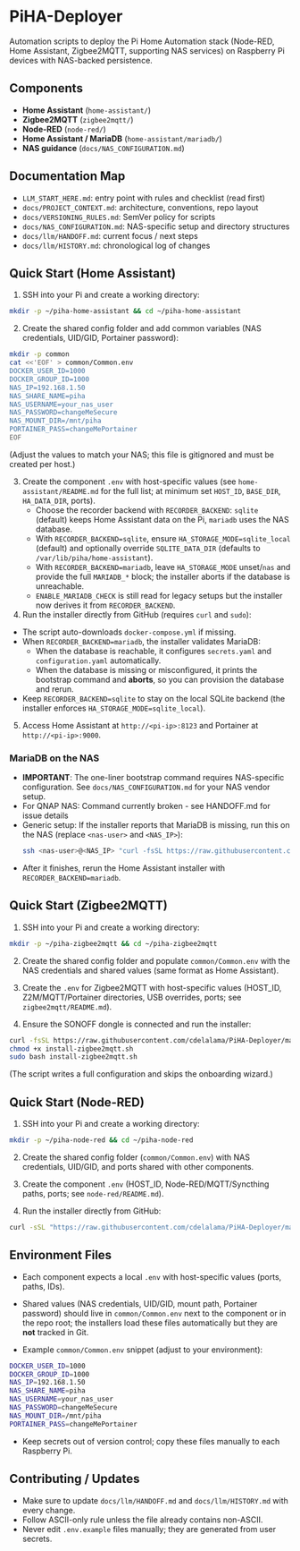 # PiHA-Deployer

Automation scripts to deploy the Pi Home Automation stack (Node-RED, Home Assistant, Zigbee2MQTT, supporting NAS services) on Raspberry Pi devices with NAS-backed persistence.

## Components

- **Home Assistant** (`home-assistant/`)
- **Zigbee2MQTT** (`zigbee2mqtt/`)
- **Node-RED** (`node-red/`)
- **Home Assistant / MariaDB** (`home-assistant/mariadb/`)
- **NAS guidance** (`docs/NAS_CONFIGURATION.md`)

## Documentation Map

- `LLM_START_HERE.md`: entry point with rules and checklist (read first)
- `docs/PROJECT_CONTEXT.md`: architecture, conventions, repo layout
- `docs/VERSIONING_RULES.md`: SemVer policy for scripts
- `docs/NAS_CONFIGURATION.md`: NAS-specific setup and directory structures
- `docs/llm/HANDOFF.md`: current focus / next steps
- `docs/llm/HISTORY.md`: chronological log of changes

## Quick Start (Home Assistant)

1. SSH into your Pi and create a working directory:

```bash
mkdir -p ~/piha-home-assistant && cd ~/piha-home-assistant
```

2. Create the shared config folder and add common variables (NAS credentials, UID/GID, Portainer password):

```bash
mkdir -p common
cat <<'EOF' > common/Common.env
DOCKER_USER_ID=1000
DOCKER_GROUP_ID=1000
NAS_IP=192.168.1.50
NAS_SHARE_NAME=piha
NAS_USERNAME=your_nas_user
NAS_PASSWORD=changeMeSecure
NAS_MOUNT_DIR=/mnt/piha
PORTAINER_PASS=changeMePortainer
EOF
```

(Adjust the values to match your NAS; this file is gitignored and must be created per host.)

3. Create the component `.env` with host-specific values (see `home-assistant/README.md` for the full list; at minimum set `HOST_ID`, `BASE_DIR`, `HA_DATA_DIR`, ports).
   - Choose the recorder backend with `RECORDER_BACKEND`: `sqlite` (default) keeps Home Assistant data on the Pi, `mariadb` uses the NAS database.
   - With `RECORDER_BACKEND=sqlite`, ensure `HA_STORAGE_MODE=sqlite_local` (default) and optionally override `SQLITE_DATA_DIR` (defaults to `/var/lib/piha/home-assistant`).
   - With `RECORDER_BACKEND=mariadb`, leave `HA_STORAGE_MODE` unset/`nas` and provide the full `MARIADB_*` block; the installer aborts if the database is unreachable.
   - `ENABLE_MARIADB_CHECK` is still read for legacy setups but the installer now derives it from `RECORDER_BACKEND`.
4. Run the installer directly from GitHub (requires `curl` and `sudo`):

- The script auto-downloads `docker-compose.yml` if missing.
- When `RECORDER_BACKEND=mariadb`, the installer validates MariaDB:
  - When the database is reachable, it configures `secrets.yaml` and `configuration.yaml` automatically.
  - When the database is missing or misconfigured, it prints the bootstrap command and **aborts**, so you can provision the database and rerun.
- Keep `RECORDER_BACKEND=sqlite` to stay on the local SQLite backend (the installer enforces `HA_STORAGE_MODE=sqlite_local`).
5. Access Home Assistant at `http://<pi-ip>:8123` and Portainer at `http://<pi-ip>:9000`.

### MariaDB on the NAS
- **IMPORTANT**: The one-liner bootstrap command requires NAS-specific configuration. See `docs/NAS_CONFIGURATION.md` for your NAS vendor setup.
- For QNAP NAS: Command currently broken - see HANDOFF.md for issue details
- Generic setup: If the installer reports that MariaDB is missing, run this on the NAS (replace `<nas-user>` and `<NAS_IP>`):
  ```bash
  ssh <nas-user>@<NAS_IP> "curl -fsSL https://raw.githubusercontent.com/cdelalama/PiHA-Deployer/main/home-assistant/mariadb/setup-nas-mariadb.sh | bash"
  ```
- After it finishes, rerun the Home Assistant installer with `RECORDER_BACKEND=mariadb`.

## Quick Start (Zigbee2MQTT)

1. SSH into your Pi and create a working directory:

```bash
mkdir -p ~/piha-zigbee2mqtt && cd ~/piha-zigbee2mqtt
```

2. Create the shared config folder and populate `common/Common.env` with the NAS credentials and shared values (same format as Home Assistant).

3. Create the `.env` for Zigbee2MQTT with host-specific values (HOST_ID, Z2M/MQTT/Portainer directories, USB overrides, ports; see `zigbee2mqtt/README.md`).

4. Ensure the SONOFF dongle is connected and run the installer:

```bash
curl -fsSL https://raw.githubusercontent.com/cdelalama/PiHA-Deployer/main/zigbee2mqtt/install-zigbee2mqtt.sh -o install-zigbee2mqtt.sh
chmod +x install-zigbee2mqtt.sh
sudo bash install-zigbee2mqtt.sh
```

(The script writes a full configuration and skips the onboarding wizard.)

## Quick Start (Node-RED)

1. SSH into your Pi and create a working directory:

```bash
mkdir -p ~/piha-node-red && cd ~/piha-node-red
```

2. Create the shared config folder (`common/Common.env`) with NAS credentials, UID/GID, and ports shared with other components.

3. Create the component `.env` (HOST_ID, Node-RED/MQTT/Syncthing paths, ports; see `node-red/README.md`).

4. Run the installer directly from GitHub:

```bash
curl -sSL "https://raw.githubusercontent.com/cdelalama/PiHA-Deployer/main/node-red/install-node-red.sh" | bash
```

## Environment Files

- Each component expects a local `.env` with host-specific values (ports, paths, IDs).

- Shared values (NAS credentials, UID/GID, mount path, Portainer password) should live in `common/Common.env` next to the component or in the repo root; the installers load these files automatically but they are **not** tracked in Git.

- Example `common/Common.env` snippet (adjust to your environment):

```bash
DOCKER_USER_ID=1000
DOCKER_GROUP_ID=1000
NAS_IP=192.168.1.50
NAS_SHARE_NAME=piha
NAS_USERNAME=your_nas_user
NAS_PASSWORD=changeMeSecure
NAS_MOUNT_DIR=/mnt/piha
PORTAINER_PASS=changeMePortainer
```

- Keep secrets out of version control; copy these files manually to each Raspberry Pi.

## Contributing / Updates

- Make sure to update `docs/llm/HANDOFF.md` and `docs/llm/HISTORY.md` with every change.
- Follow ASCII-only rule unless the file already contains non-ASCII.
- Never edit `.env.example` files manually; they are generated from user secrets.
